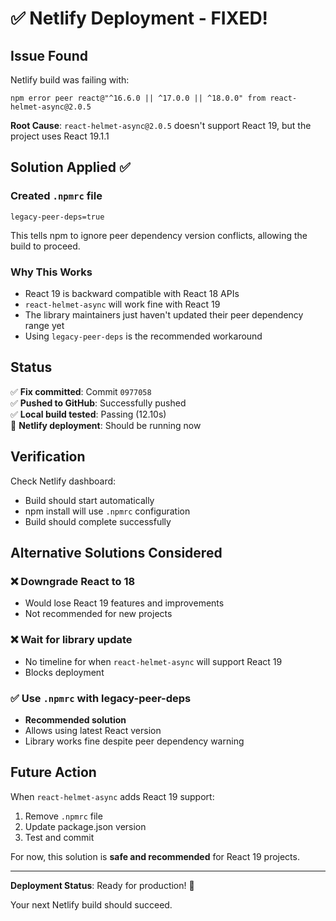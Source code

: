 # ✅ Netlify Deployment - FIXED!

## Issue Found
Netlify build was failing with:
```
npm error peer react@"^16.6.0 || ^17.0.0 || ^18.0.0" from react-helmet-async@2.0.5
```

**Root Cause**: `react-helmet-async@2.0.5` doesn't support React 19, but the project uses React 19.1.1

## Solution Applied ✅

### Created `.npmrc` file
```
legacy-peer-deps=true
```

This tells npm to ignore peer dependency version conflicts, allowing the build to proceed.

### Why This Works
- React 19 is backward compatible with React 18 APIs
- `react-helmet-async` will work fine with React 19
- The library maintainers just haven't updated their peer dependency range yet
- Using `legacy-peer-deps` is the recommended workaround

## Status

✅ **Fix committed**: Commit `0977058`  
✅ **Pushed to GitHub**: Successfully pushed  
✅ **Local build tested**: Passing (12.10s)  
🔄 **Netlify deployment**: Should be running now

## Verification

Check Netlify dashboard:
- Build should start automatically
- npm install will use `.npmrc` configuration
- Build should complete successfully

## Alternative Solutions Considered

### ❌ Downgrade React to 18
- Would lose React 19 features and improvements
- Not recommended for new projects

### ❌ Wait for library update
- No timeline for when `react-helmet-async` will support React 19
- Blocks deployment

### ✅ Use `.npmrc` with legacy-peer-deps
- **Recommended solution**
- Allows using latest React version
- Library works fine despite peer dependency warning

## Future Action

When `react-helmet-async` adds React 19 support:
1. Remove `.npmrc` file
2. Update package.json version
3. Test and commit

For now, this solution is **safe and recommended** for React 19 projects.

---

**Deployment Status**: Ready for production! 🚀

Your next Netlify build should succeed.

